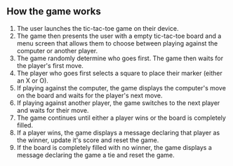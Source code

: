 ## How the game works

1. The user launches the tic-tac-toe game on their device.
2. The game then presents the user with a empty tic-tac-toe board and a menu screen that allows them to choose between playing against the computer or another player.
3. The game randomly determine who goes first. The game then waits for the player's first move.
4. The player who goes first selects a square to place their marker (either an X or O).
5. If playing against the computer, the game displays the computer's move on the board and waits for the player's next move.
6. If playing against another player, the game switches to the next player and waits for their move.
7. The game continues until either a player wins or the board is completely filled.
8. If a player wins, the game displays a message declaring that player as the winner, update it's score and reset the game.
9. If the board is completely filled with no winner, the game displays a message declaring the game a tie and reset the game.
